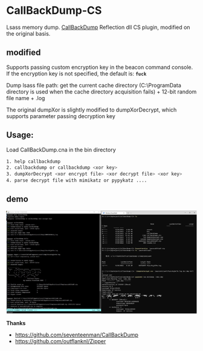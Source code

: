 # CallBackDump-CS
 Lsass memory dump.
 [CallBackDump](https://github.com/seventeenman/CallBackDump) Reflection dll CS plugin, modified on the original basis.

## modified

Supports passing custom encryption key in the beacon command console. If the encryption key is not specified, the default is: **`fuck`**

Dump lsass file path:  get the current cache directory (C:\ProgramData directory is used when the cache directory acquisition fails) + 12-bit random file name + .log

The original dumpXor is slightly modified to dumpXorDecrypt, which supports parameter passing decryption key

## Usage:

Load CallBackDump.cna in the bin directory

```sh
1. help callbackdump
2. callbackdump or callbackdump <xor key>
3. dumpXorDecrypt <xor encrypt file> <xor decrypt file> <xor key>
4. parse decrypt file with mimikatz or pypykatz ....
```
## demo

![demo](https://github.com/0x3rhy/CallBackDump-CS/blob/main/assert/image-01.jpg)

**Thanks** 

* https://github.com/seventeenman/CallBackDump
* https://github.com/outflanknl/Zipper

